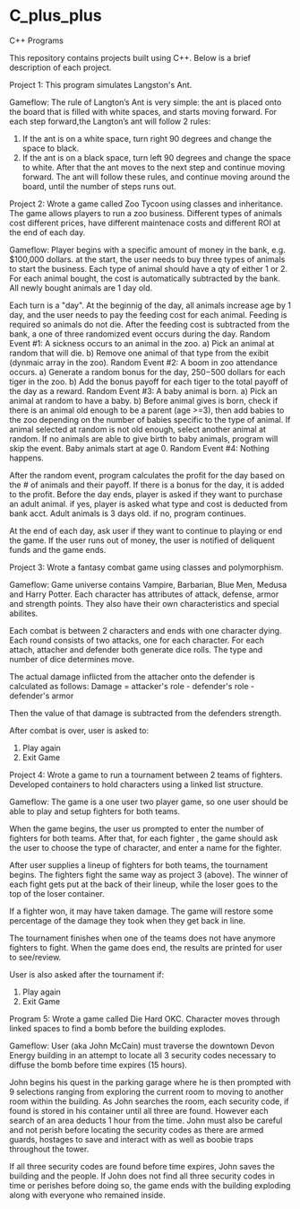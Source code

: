 # C_plus_plus
C++ Programs 


This repository contains projects built using C++. Below is a brief description of each project.

Project 1: This program simulates Langston's Ant.

  Gameflow:
  The rule of Langton’s Ant is very simple: the ant is placed onto the board that is filled with white spaces, and starts moving forward. 
  For each step forward,the Langton’s ant will follow 2 rules:

  1) If the ant is on a white space, turn right 90 degrees and change the space to black.
  2) If the ant is on a black space, turn left 90 degrees and change the space to white. After that the ant moves to the next step and continue moving forward.
  The ant will follow these rules, and continue moving around the board, until the number of steps runs out.

Project 2: Wrote a game called Zoo Tycoon using classes and inheritance. The game allows players to run a zoo business. 
Different types of animals cost different prices, have different maintenace costs and different ROI at the end of each day.

  Gameflow: 
  Player begins with a specific amount of money in the bank, e.g. $100,000 dollars. at the start, the user
  needs to buy three types of animals to start the business. Each type of animal should have a qty of
  either 1 or 2. For each animal bought, the cost is automatically subtracted by the bank. All newly
  bought animals are 1 day old.
  
  Each turn is a "day". At the beginnig of the day, all animals increase age by 1 day, and the user needs
  to pay the feeding cost for each animal. Feeding is required so animals do not die. After the feeding
  cost is subtracted from the bank, a one of three randomized event occurs during the day.
      Random Event #1: A sickness occurs to an animal in the zoo.
          a) Pick an animal at random that will die.
          b) Remove one animal of that type from the exibit (dynmaic array in the zoo).
      Random Event #2: A boom in zoo attendance occurs.
          a) Generate a random bonus for the day, $250-$500 dollars for each tiger in the zoo.
          b) Add the bonus payoff for each tiger to the total payoff of the day as a reward.
      Random Event #3: A baby animal is born.
          a) Pick an animal at random to have a baby.
          b) Before animal gives is born, check if there is an animal old enough to be a parent (age >=3),
             then add babies to the zoo depending on the number of babies specific to the type of animal.
             If animal selected at random is not old enough, select another animal at random.
             If no animals are able to give birth to baby animals, program will skip the event.
             Baby animals start at age 0.
      Random Event #4: Nothing happens.
      
  After the random event, program calculates the profit for the day based on the # of animals and their payoff.
  If there is a bonus for the day, it is added to the profit. Before the day ends, player is asked if they want
  to purchase an adult animal. 
      if yes, player is asked what type and cost is deducted from bank acct. Adult animals is 3 days old.
      if no, program continues.
      
  At the end of each day, ask user if they want to continue to playing or end the game.
  If the user runs out of money, the user is notified of deliquent funds and the game ends.

Project 3: Wrote a fantasy combat game using classes and polymorphism.

  Gameflow: Game universe contains Vampire, Barbarian, Blue Men, Medusa and Harry Potter. Each character has
  attributes of attack, defense, armor and strength points. They also have their own characteristics and
  special abilites.
  
  Each combat is between 2 characters and ends with one character dying. Each round consists of two attacks,
  one for each character. For each attach, attacher and defender both generate dice rolls. The type and
  number of dice determines move. 
  
  The actual damage inflicted from the attacher onto the defender is calculated as follows:
  Damage = attacker's role - defender's role - defender's armor
  
  Then the value of that damage is subtracted from the defenders strength. 
  
  After combat is over, user is asked to:
  1) Play again
  2) Exit Game


Project 4: Wrote a game to run a tournament between 2 teams of fighters. Developed containers to hold characters using a linked list structure.

   Gameflow: The game is a one user two player game, so one user should be able to play and setup fighters
   for both teams.
   
   When the game begins, the user us prompted to enter the number of fighters for both teams. After that,
   for each fighter , the game should ask the user to choose the type of character, and enter a name for 
   the fighter. 
   
   After user supplies a lineup of fighters for both teams, the tournament begins. The fighters fight the
   same way as project 3 (above). The winner of each fight gets put at the back of their lineup, while the
   loser goes to the top of the loser container.
   
   If a fighter won, it may have taken damage. The game will restore some percentage of the damage they took
   when they get back in line. 
   
   The tournament finishes when one of the teams does not have anymore fighters to fight. When the game does
   end, the results are printed for user to see/review.
   
   User is also asked after the tournament if:
   1) Play again
   2) Exit Game
      
Program 5: Wrote a game called Die Hard OKC. Character moves through linked spaces to find a bomb before the building explodes. 

  Gameflow: User (aka John McCain) must traverse the downtown Devon Energy building in an attempt to locate all 3 security codes necessary 
  to diffuse the bomb before time expires (15 hours). 
  
  John begins his quest in the parking garage where he is then prompted with 9 selections ranging from exploring the current room
  to moving to another room within the building. As John searches the room, each security code, if found is stored in his container
  until all three are found. However each search of an area deducts 1 hour from the time. John must also be careful and not perish 
  before locating the security codes as there are armed guards, hostages to save and interact with as well as boobie traps 
  throughout the tower.
  
  If all three security codes are found before time expires, John saves the building and the people. If John does not find all
  three security codes in time or perishes before doing so, the game ends with the building exploding along with everyone who
  remained inside.
  
